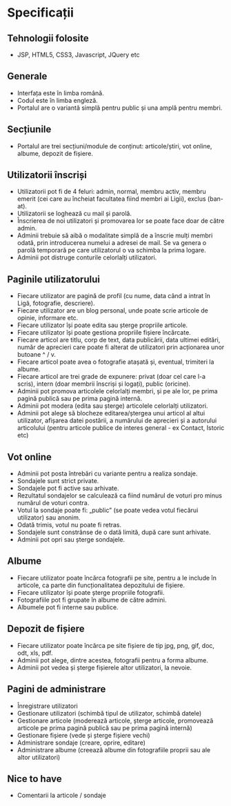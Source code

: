 # Specificații

## Tehnologii folosite
* JSP, HTML5, CSS3, Javascript, JQuery etc

## Generale
* Interfața este în limba română.
* Codul este în limba engleză.
* Portalul are o variantă simplă pentru public și una amplă pentru membri.

## Secțiunile
* Portalul are trei secțiuni/module de conținut: articole/știri, vot online, albume, depozit de fișiere.

## Utilizatorii înscriși
* Utilizatorii pot fi de 4 feluri: admin, normal, membru activ, membru emerit (cei care au încheiat facultatea fiind membri ai Ligii), exclus (ban-at).
* Utilizatorii se loghează cu mail și parolă.
* Înscrierea de noi utilizatori și promovarea lor se poate face doar de către admin.
* Adminii trebuie să aibă o modalitate simplă de a înscrie mulți membri odată, prin introducerea numelui a adresei de mail. Se va genera o parolă temporară pe care utilizatorul o va schimba la prima logare.
* Adminii pot distruge conturile celorlalți utilizatori.

## Paginile utilizatorului
* Fiecare utilizator are pagină de profil (cu nume, data când a intrat în Ligă, fotografie, descriere).
* Fiecare utilizator are un blog personal, unde poate scrie articole de opinie, informare etc.
* Fiecare utilizator își poate edita sau șterge propriile articole.
* Fiecare utilizator își poate gestiona propriile fișiere încărcate.
* Fiecare articol are titlu, corp de text, data publicării, data ultimei editări, număr de aprecieri care poate fi alterat de utilizatori prin acționarea unor butoane ^ / v.
* Fiecare articol poate avea o fotografie atașată și, eventual, trimiteri la albume.
* Fiecare articol are trei grade de expunere: privat (doar cel care l-a scris), intern (doar membrii înscriși și logați), public (oricine).
* Adminii pot promova articolele celorlalți membri, și pe ale lor, pe prima pagină publică sau pe prima pagină internă.
* Adminii pot modera (edita sau șterge) articolele celorlalți utilizatori.
* Adminii pot alege să blocheze editarea/ștergea unui articol al altui utilizator, afișarea datei postării, a numărului de aprecieri și a autorului articolului (pentru articole publice de interes general - ex Contact, Istoric etc)

## Vot online
* Adminii pot posta întrebări cu variante pentru a realiza sondaje.
* Sondajele sunt strict private.
* Sondajele pot fi active sau arhivate.
* Rezultatul sondajelor se calculează ca fiind numărul de voturi pro minus numărul de voturi contra.
* Votul la sondaje poate fi: „public” (se poate vedea votul fiecărui utilizator) sau anonim.
* Odată trimis, votul nu poate fi retras.
* Sondajele sunt constrânse de o dată limită, după care sunt arhivate.
* Adminii pot opri sau șterge sondajele.

## Albume
* Fiecare utilizator poate încărca fotografii pe site, pentru a le include în articole, ca parte din funcționalitatea depozitului de fișiere.
* Fiecare utilizator își poate șterge propriile fotografii.
* Fotografiile pot fi grupate în albume de către admini.
* Albumele pot fi interne sau publice.

## Depozit de fișiere
* Fiecare utilizator poate încărca pe site fișiere de tip jpg, png, gif, doc, odt, xls, pdf.
* Adminii pot alege, dintre acestea, fotografii pentru a forma albume.
* Adminii pot vedea și șterge fișierele altor utilizatori, la nevoie.

## Pagini de administrare
* Înregistrare utilizatori
* Gestionare utilizatori (schimbă tipul de utilizator, schimbă datele)
* Gestionare articole (moderează articole, șterge articole, promovează articole pe prima pagină publică sau pe prima pagină internă)
* Gestionare fișiere (vede și șterge fișiere vechi)
* Administrare sondaje (creare, oprire, editare)
* Administrare albume (creează albume din fotografiile proprii sau ale altor utilizatori)

## Nice to have
* Comentarii la articole / sondaje
